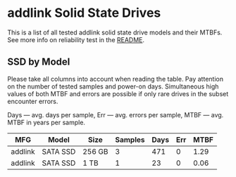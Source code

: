addlink Solid State Drives
==========================

This is a list of all tested addlink solid state drive models and their MTBFs. See
more info on reliability test in the [README](https://github.com/linuxhw/SMART).

SSD by Model
------------

Please take all columns into account when reading the table. Pay attention on the
number of tested samples and power-on days. Simultaneous high values of both MTBF
and errors are possible if only rare drives in the subset encounter errors.

Days — avg. days per sample,
Err  — avg. errors per sample,
MTBF — avg. MTBF in years per sample.

| MFG       | Model              | Size   | Samples | Days  | Err   | MTBF |
|-----------|--------------------|--------|---------|-------|-------|------|
| addlink   | SATA SSD           | 256 GB | 3       | 471   | 0     | 1.29   |
| addlink   | SATA SSD           | 1 TB   | 1       | 23    | 0     | 0.06   |
